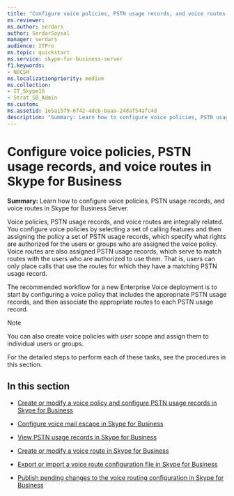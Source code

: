 ```yaml
---
title: "Configure voice policies, PSTN usage records, and voice routes in Skype for Business"
ms.reviewer: 
ms.author: serdars
author: SerdarSoysal
manager: serdars
audience: ITPro
ms.topic: quickstart
ms.service: skype-for-business-server
f1.keywords:
- NOCSH
ms.localizationpriority: medium
ms.collection: 
- IT_Skype16
- Strat_SB_Admin
ms.custom: 
ms.assetid: 1e5a15f9-6f42-4dc6-baaa-24daf54afc4d
description: "Summary: Learn how to configure voice policies, PSTN usage records, and voice routes in Skype for Business Server."
---
```


# Configure voice policies, PSTN usage records, and voice routes in Skype for Business
 
**Summary:** Learn how to configure voice policies, PSTN usage records, and voice routes in Skype for Business Server.
  
Voice policies, PSTN usage records, and voice routes are integrally related. You configure voice policies by selecting a set of calling features and then assigning the policy a set of PSTN usage records, which specify what rights are authorized for the users or groups who are assigned the voice policy. Voice routes are also assigned PSTN usage records, which serve to match routes with the users who are authorized to use them. That is, users can only place calls that use the routes for which they have a matching PSTN usage record.
  
The recommended workflow for a new Enterprise Voice deployment is to start by configuring a voice policy that includes the appropriate PSTN usage records, and then associate the appropriate routes to each PSTN usage record. 
  
> [!NOTE]
> You can also create voice policies with  *user*  scope and assign them to individual users or groups.
  
For the detailed steps to perform each of these tasks, see the procedures in this section.
  
## In this section

- [Create or modify a voice policy and configure PSTN usage records in Skype for Business](voice-policy-and-pstn-usage-records.md)
    
- [Configure voice mail escape in Skype for Business](configure-voice-mail-escape.md)
    
- [View PSTN usage records in Skype for Business](view-pstn-usage-records.md)
    
- [Create or modify a voice route in Skype for Business](create-or-modify-a-voice-route.md)
    
- [Export or import a voice route configuration file in Skype for Business](voice-route-configuration-import-export.md)
    
- [Publish pending changes to the voice routing configuration in Skype for Business](voice-route-config-changes.md)
    

